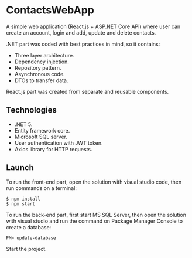# ContactsWebApp

A simple web application (React.js + ASP.NET Core API) where user can create an account, login and add, update and delete contacts.

.NET part was coded with best practices in mind, so it contains:
- Three layer architecture.
- Dependency injection.
- Repository pattern.
- Asynchronous code.
- DTOs to transfer data.

React.js part was created from separate and reusable components.

## Technologies
- .NET 5.
- Entity framework core.
- Microsoft SQL server.
- User authentication with JWT token.
- Axios library for HTTP requests.

## Launch
To run the front-end part, open the solution with visual studio code, then run commands on a terminal:
```
$ npm install
$ npm start
```
To run the back-end part, first start MS SQL Server, then open the solution with visual studio and run the command on Package Manager Console to create a database:
```
PM> update-database
```
Start the project.
